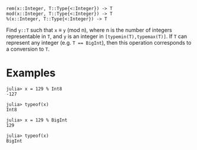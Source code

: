 ```
rem(x::Integer, T::Type{<:Integer}) -> T
mod(x::Integer, T::Type{<:Integer}) -> T
%(x::Integer, T::Type{<:Integer}) -> T
```

Find `y::T` such that `x` ≡ `y` (mod n), where n is the number of integers representable in `T`, and `y` is an integer in `[typemin(T),typemax(T)]`. If `T` can represent any integer (e.g. `T == BigInt`), then this operation corresponds to a conversion to `T`.

# Examples

```jldoctest
julia> x = 129 % Int8
-127

julia> typeof(x)
Int8

julia> x = 129 % BigInt
129

julia> typeof(x)
BigInt
```
